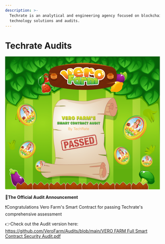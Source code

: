```yaml
---
description: >-
  Techrate is an analytical and engineering agency focused on blockchain
  technology solutions and audits.
---
```


# Techrate Audits

![](../../../.gitbook/assets/vero-farms-smart-contract-audit-passed-min-1-.png)

🔔**The Official Audit Announcement**

❗️Congratulations Vero Farm's Smart Contract for passing Techrate's comprehensive assessment

👉Check out the Audit version here: [https://github.com/VeroFarm/Audits/blob/main/VERO FARM Full Smart Contract Security Audit.pdf](https://github.com/VeroFarm/Audits/blob/main/VERO%20FARM%20Full%20Smart%20Contract%20Security%20Audit.pdf)

